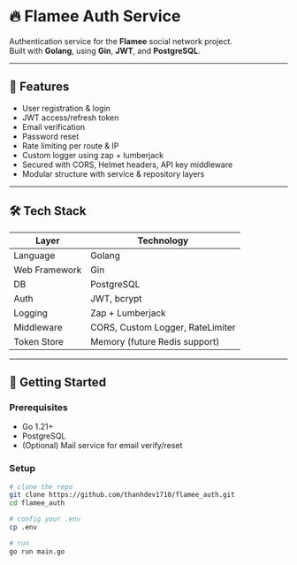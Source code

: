 # 🔥 Flamee Auth Service

Authentication service for the **Flamee** social network project.  
Built with **Golang**, using **Gin**, **JWT**, and **PostgreSQL**.

---

## 📌 Features

- User registration & login
- JWT access/refresh token
- Email verification
- Password reset
- Rate limiting per route & IP
- Custom logger using zap + lumberjack
- Secured with CORS, Helmet headers, API key middleware
- Modular structure with service & repository layers

---

## 🛠️ Tech Stack

| Layer         | Technology                       |
| ------------- | -------------------------------- |
| Language      | Golang                           |
| Web Framework | Gin                              |
| DB            | PostgreSQL                       |
| Auth          | JWT, bcrypt                      |
| Logging       | Zap + Lumberjack                 |
| Middleware    | CORS, Custom Logger, RateLimiter |
| Token Store   | Memory (future Redis support)    |

---

## 🚀 Getting Started

### Prerequisites

- Go 1.21+
- PostgreSQL
- (Optional) Mail service for email verify/reset

### Setup

```bash
# clone the repo
git clone https://github.com/thanhdev1710/flamee_auth.git
cd flamee_auth

# config your .env
cp .env

# run
go run main.go
```
